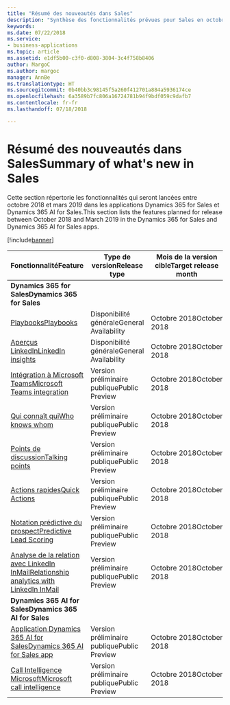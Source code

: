 ```yaml
---
title: "Résumé des nouveautés dans Sales"
description: "Synthèse des fonctionnalités prévues pour Sales en octobre 2018"
keywords: 
ms.date: 07/22/2018
ms.service:
- business-applications
ms.topic: article
ms.assetid: e1df5b00-c3f0-d808-3804-3c4f758b8406
author: MargoC
ms.author: margoc
manager: AnnBe
ms.translationtype: HT
ms.sourcegitcommit: 0b40bb3c98145f5a260f412701a884a5936174ce
ms.openlocfilehash: 6a3589b7fc806a16724781b94f9bdf059c9dafb7
ms.contentlocale: fr-fr
ms.lasthandoff: 07/18/2018

---
```


# <a name="summary-of-whats-new-in-sales"></a><span data-ttu-id="0336a-103">Résumé des nouveautés dans Sales</span><span class="sxs-lookup"><span data-stu-id="0336a-103">Summary of what's new in Sales</span></span>

<span data-ttu-id="0336a-104">Cette section répertorie les fonctionnalités qui seront lancées entre octobre 2018 et mars 2019 dans les applications Dynamics 365 for Sales et Dynamics 365 AI for Sales.</span><span class="sxs-lookup"><span data-stu-id="0336a-104">This section lists the features planned for release between October 2018 and March 2019 in the Dynamics 365 for Sales and Dynamics 365 AI for Sales apps.</span></span> 

[!include[banner](../../includes/banner.md)]

| <span data-ttu-id="0336a-105">Fonctionnalité</span><span class="sxs-lookup"><span data-stu-id="0336a-105">Feature</span></span>                                                              | <span data-ttu-id="0336a-106">Type de version</span><span class="sxs-lookup"><span data-stu-id="0336a-106">Release type</span></span>   | <span data-ttu-id="0336a-107">Mois de la version cible</span><span class="sxs-lookup"><span data-stu-id="0336a-107">Target release month</span></span> |
|----------------------------------------------------------------------|----------------|----------------------|
| <span data-ttu-id="0336a-108">**Dynamics 365 for Sales**</span><span class="sxs-lookup"><span data-stu-id="0336a-108">**Dynamics 365 for Sales**</span></span>                                                                                                    | 
| [<span data-ttu-id="0336a-109">Playbooks</span><span class="sxs-lookup"><span data-stu-id="0336a-109">Playbooks</span></span>](empower-sellers-with-playbooks.md)                       | <span data-ttu-id="0336a-110">Disponibilité générale</span><span class="sxs-lookup"><span data-stu-id="0336a-110">General Availability</span></span>             | <span data-ttu-id="0336a-111">Octobre 2018</span><span class="sxs-lookup"><span data-stu-id="0336a-111">October 2018</span></span>          |
| [<span data-ttu-id="0336a-112">Aperçus LinkedIn</span><span class="sxs-lookup"><span data-stu-id="0336a-112">LinkedIn insights</span></span>](linkedin-insights.md)                          | <span data-ttu-id="0336a-113">Disponibilité générale</span><span class="sxs-lookup"><span data-stu-id="0336a-113">General Availability</span></span>           | <span data-ttu-id="0336a-114">Octobre 2018</span><span class="sxs-lookup"><span data-stu-id="0336a-114">October 2018</span></span>          |
| [<span data-ttu-id="0336a-115">Intégration à Microsoft Teams</span><span class="sxs-lookup"><span data-stu-id="0336a-115">Microsoft Teams integration</span></span>](collaborate-with-microsoft-teams.md) | <span data-ttu-id="0336a-116">Version préliminaire publique</span><span class="sxs-lookup"><span data-stu-id="0336a-116">Public Preview</span></span> | <span data-ttu-id="0336a-117">Octobre 2018</span><span class="sxs-lookup"><span data-stu-id="0336a-117">October 2018</span></span>          |
| [<span data-ttu-id="0336a-118">Qui connaît qui</span><span class="sxs-lookup"><span data-stu-id="0336a-118">Who knows whom</span></span>](who-knows-whom.md)                          | <span data-ttu-id="0336a-119">Version préliminaire publique</span><span class="sxs-lookup"><span data-stu-id="0336a-119">Public Preview</span></span>          | <span data-ttu-id="0336a-120">Octobre 2018</span><span class="sxs-lookup"><span data-stu-id="0336a-120">October 2018</span></span>          |
| [<span data-ttu-id="0336a-121">Points de discussion</span><span class="sxs-lookup"><span data-stu-id="0336a-121">Talking points</span></span>](talking-points.md)                          | <span data-ttu-id="0336a-122">Version préliminaire publique</span><span class="sxs-lookup"><span data-stu-id="0336a-122">Public Preview</span></span>          | <span data-ttu-id="0336a-123">Octobre 2018</span><span class="sxs-lookup"><span data-stu-id="0336a-123">October 2018</span></span>          |
| [<span data-ttu-id="0336a-124">Actions rapides</span><span class="sxs-lookup"><span data-stu-id="0336a-124">Quick Actions</span></span>](quick-actions.md)                          | <span data-ttu-id="0336a-125">Version préliminaire publique</span><span class="sxs-lookup"><span data-stu-id="0336a-125">Public Preview</span></span>          | <span data-ttu-id="0336a-126">Octobre 2018</span><span class="sxs-lookup"><span data-stu-id="0336a-126">October 2018</span></span>          |
| [<span data-ttu-id="0336a-127">Notation prédictive du prospect</span><span class="sxs-lookup"><span data-stu-id="0336a-127">Predictive Lead Scoring</span></span>](predictive-lead-scoring.md)                          | <span data-ttu-id="0336a-128">Version préliminaire publique</span><span class="sxs-lookup"><span data-stu-id="0336a-128">Public Preview</span></span>          | <span data-ttu-id="0336a-129">Octobre 2018</span><span class="sxs-lookup"><span data-stu-id="0336a-129">October 2018</span></span>          |
| [<span data-ttu-id="0336a-130">Analyse de la relation avec LinkedIn InMail</span><span class="sxs-lookup"><span data-stu-id="0336a-130">Relationship analytics with LinkedIn InMail</span></span>](relationship-analytics-with-linkedin-inmail.md) | <span data-ttu-id="0336a-131">Version préliminaire publique</span><span class="sxs-lookup"><span data-stu-id="0336a-131">Public Preview</span></span> | <span data-ttu-id="0336a-132">Octobre 2018</span><span class="sxs-lookup"><span data-stu-id="0336a-132">October 2018</span></span> |
| <span data-ttu-id="0336a-133">**Dynamics 365 AI for Sales**</span><span class="sxs-lookup"><span data-stu-id="0336a-133">**Dynamics 365 AI for Sales**</span></span>                                                                                           |
| [<span data-ttu-id="0336a-134">Application Dynamics 365 AI for Sales</span><span class="sxs-lookup"><span data-stu-id="0336a-134">Dynamics 365 AI for Sales app</span></span>](dynamics-365-ai-sales-app.md)     | <span data-ttu-id="0336a-135">Version préliminaire publique</span><span class="sxs-lookup"><span data-stu-id="0336a-135">Public Preview</span></span>  | <span data-ttu-id="0336a-136">Octobre 2018</span><span class="sxs-lookup"><span data-stu-id="0336a-136">October 2018</span></span>            |
| [<span data-ttu-id="0336a-137">Call Intelligence Microsoft</span><span class="sxs-lookup"><span data-stu-id="0336a-137">Microsoft call intelligence</span></span>](call-intelligence-sales-app.md)     | <span data-ttu-id="0336a-138">Version préliminaire publique</span><span class="sxs-lookup"><span data-stu-id="0336a-138">Public Preview</span></span>  | <span data-ttu-id="0336a-139">Octobre 2018</span><span class="sxs-lookup"><span data-stu-id="0336a-139">October 2018</span></span>            |



